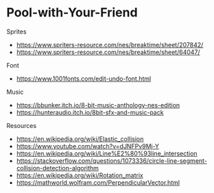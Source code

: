 # Pool-with-Your-Friend

Sprites
- https://www.spriters-resource.com/nes/breaktime/sheet/207842/
- https://www.spriters-resource.com/nes/breaktime/sheet/64047/

Font
- https://www.1001fonts.com/edit-undo-font.html

Music
- https://bbunker.itch.io/8-bit-music-anthology-nes-edition
- https://hunteraudio.itch.io/8bit-sfx-and-music-pack

Resources
- https://en.wikipedia.org/wiki/Elastic_collision
- https://www.youtube.com/watch?v=dJNFPv9Mj-Y
- https://en.wikipedia.org/wiki/Line%E2%80%93line_intersection
- https://stackoverflow.com/questions/1073336/circle-line-segment-collision-detection-algorithm
- https://en.wikipedia.org/wiki/Rotation_matrix
- https://mathworld.wolfram.com/PerpendicularVector.html
